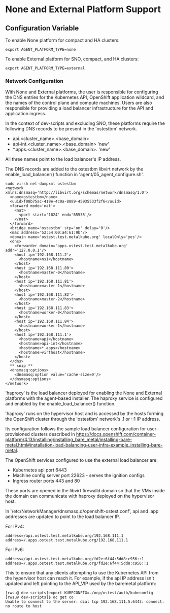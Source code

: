 # None and External Platform Support

## Configuration Variable

To enable None platform for compact and HA clusters:
````
export AGENT_PLATFORM_TYPE=none
````
To enable External platform for SNO, compact, and HA clusters:
````
export AGENT_PLATFORM_TYPE=external
````

### Network Configuration

With None and External platforms, the user is responsible for configuring the DNS entries for
the Kubernetes API, OpenShift application wildcard, and the names of the control plane
and compute machines. Users are also responsible for providing a load balancer
infrastructure for the API and application ingress. 

In the context of dev-scripts and excluding SNO, these platforms require the following DNS
records to be present in the 'ostestbm' network.
* api.<cluster_name>.<base_domain> 
* api-int.<cluster_name>.<base_domain> 'new'
* *.apps.<cluster_name>.<base_domain>. 'new'

All three names point to the load balancer's IP address. 

The DNS records are added to the ostestbm libvirt network by the enable_load_balancer()
function in 'agent/05_agent_configure.sh'.

````
sudo virsh net-dumpxml ostestbm
<network xmlns:dnsmasq='http://libvirt.org/schemas/network/dnsmasq/1.0'>
  <name>ostestbm</name>
  <uuid>f08b75ac-419e-4c0a-8889-45935533f2f6</uuid>
  <forward mode='nat'>
    <nat>
      <port start='1024' end='65535'/>
    </nat>
  </forward>
  <bridge name='ostestbm' stp='on' delay='0'/>
  <mac address='52:54:00:a4:61:9b'/>
  <domain name='ostest.test.metalkube.org' localOnly='yes'/>
  <dns>
    <forwarder domain='apps.ostest.test.metalkube.org' addr='127.0.0.1'/>
    <host ip='192.168.111.2'>
      <hostname>ns1</hostname>
    </host>
    <host ip='192.168.111.80'>
      <hostname>master-0</hostname>
    </host>
    <host ip='192.168.111.81'>
      <hostname>master-1</hostname>
    </host>
    <host ip='192.168.111.82'>
      <hostname>master-2</hostname>
    </host>
    <host ip='192.168.111.83'>
      <hostname>worker-0</hostname>
    </host>
    <host ip='192.168.111.84'>
      <hostname>worker-1</hostname>
    </host>
    <host ip='192.168.111.1'>
      <hostname>api</hostname>
      <hostname>api-int</hostname>
      <hostname>*.apps</hostname>
      <hostname>virthost</hostname>
    </host>
  </dns>
  ** snip **
  <dnsmasq:options>
    <dnsmasq:option value='cache-size=0'/>
  </dnsmasq:options>
</network>
````

'haproxy' is the load balancer deployed for enabling the None and External platforms with the agent-based installer.
The haproxy service is configured and enabled by the enable_load_balancer() function.

'haproxy' runs on the hypervisor host and is accessed by the hosts forming the OpenShift cluster through
the 'ostestbm' network's .1 or ::1 IP address.

Its configuration follows the sample load balancer configuration for user-provisioned clusters described in https://docs.openshift.com/container-platform/4.13/installing/installing_bare_metal/installing-bare-metal.html#installation-load-balancing-user-infra-example_installing-bare-metal.

The OpenShift services configured to use the external load balancer are:
* Kubernetes api port 6443
* Machine config server port 22623 - serves the ignition configs
* Ingress router ports 443 and 80

These ports are opened in the libvirt firewalld domain so that the VMs inside the domain can communicate with haproxy deployed
on the hypervisor host.

In '/etc/NetworkManager/dnsmasq.d/openshift-ostest.conf', api and .app addresses are updated to point to the load balancer IP.

For IPv4:

````
address=/api.ostest.test.metalkube.org/192.168.111.1
address=/.apps.ostest.test.metalkube.org/192.168.111.1
````

For IPv6:

````
address=/api.ostest.test.metalkube.org/fd2e:6f44:5dd8:c956::1
address=/.apps.ostest.test.metalkube.org/fd2e:6f44:5dd8:c956::1
````

This to ensure that any clients attempting to use the Kubernetes API from the hypervisor host can reach it.
For example, if the api IP address isn't updated and left pointing to the API_VIP used by the baremetal platform:

```
[rwsu@ dev-scripts]export KUBECONFIG=./ocp/ostest/auth/kubeconfig
[rwsu@ dev-scripts]$ oc get co
Unable to connect to the server: dial tcp 192.168.111.5:6443: connect: no route to host
```

